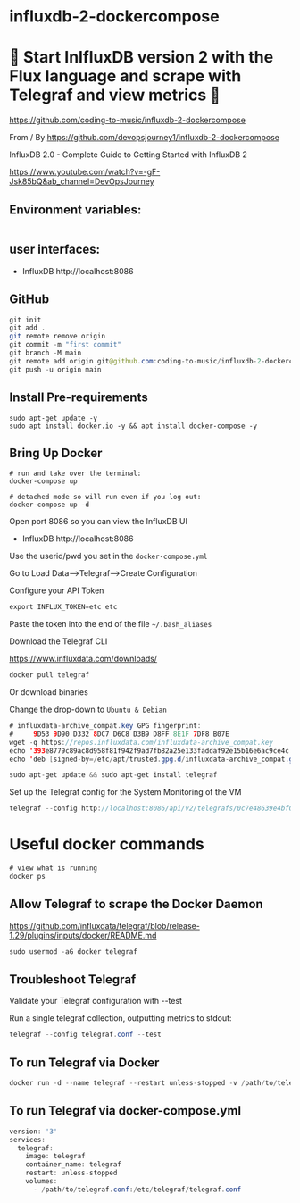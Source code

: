# influxdb-2-dockercompose

# 🚀 Start InlfluxDB version 2 with the Flux language and scrape with Telegraf and view metrics 🚀

https://github.com/coding-to-music/influxdb-2-dockercompose

From / By https://github.com/devopsjourney1/influxdb-2-dockercompose

InfluxDB 2.0 - Complete Guide to Getting Started with InfluxDB 2

https://www.youtube.com/watch?v=-gF-Jsk85bQ&ab_channel=DevOpsJourney

## Environment variables:

```java

```

## user interfaces:

- InfluxDB http://localhost:8086

## GitHub

```java
git init
git add .
git remote remove origin
git commit -m "first commit"
git branch -M main
git remote add origin git@github.com:coding-to-music/influxdb-2-dockercompose.git
git push -u origin main
```

## Install Pre-requirements

```
sudo apt-get update -y
sudo apt install docker.io -y && apt install docker-compose -y
```

## Bring Up Docker

```
# run and take over the terminal:
docker-compose up

# detached mode so will run even if you log out:
docker-compose up -d
```

Open port 8086 so you can view the InfluxDB UI

- InfluxDB http://localhost:8086

Use the userid/pwd you set in the `docker-compose.yml`

Go to Load Data-->Telegraf-->Create Configuration

Configure your API Token

```java
export INFLUX_TOKEN=etc etc
```

Paste the token into the end of the file `~/.bash_aliases`

Download the Telegraf CLI

https://www.influxdata.com/downloads/

```java
docker pull telegraf
```

Or download binaries

Change the drop-down to `Ubuntu & Debian`

```java
# influxdata-archive_compat.key GPG fingerprint:
#     9D53 9D90 D332 8DC7 D6C8 D3B9 D8FF 8E1F 7DF8 B07E
wget -q https://repos.influxdata.com/influxdata-archive_compat.key
echo '393e8779c89ac8d958f81f942f9ad7fb82a25e133faddaf92e15b16e6ac9ce4c influxdata-archive_compat.key' | sha256sum -c && cat influxdata-archive_compat.key | gpg --dearmor | sudo tee /etc/apt/trusted.gpg.d/influxdata-archive_compat.gpg > /dev/null
echo 'deb [signed-by=/etc/apt/trusted.gpg.d/influxdata-archive_compat.gpg] https://repos.influxdata.com/debian stable main' | sudo tee /etc/apt/sources.list.d/influxdata.list

sudo apt-get update && sudo apt-get install telegraf
```

Set up the Telegraf config for the System Monitoring of the VM

```java
telegraf --config http://localhost:8086/api/v2/telegrafs/0c7e48639e4bf000
```

# Useful docker commands

```java
# view what is running
docker ps

```

## Allow Telegraf to scrape the Docker Daemon

https://github.com/influxdata/telegraf/blob/release-1.29/plugins/inputs/docker/README.md

```java
sudo usermod -aG docker telegraf
```

## Troubleshoot Telegraf

Validate your Telegraf configuration with --test

Run a single telegraf collection, outputting metrics to stdout:

```java
telegraf --config telegraf.conf --test
```

## To run Telegraf via Docker

```java
docker run -d --name telegraf --restart unless-stopped -v /path/to/telegraf.conf:/etc/telegraf/telegraf.conf telegraf
```

## To run Telegraf via docker-compose.yml

```java
version: '3'
services:
  telegraf:
    image: telegraf
    container_name: telegraf
    restart: unless-stopped
    volumes:
      - /path/to/telegraf.conf:/etc/telegraf/telegraf.conf
```
